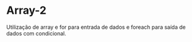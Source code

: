 # Array-2
Utilização de array e for para entrada de dados e foreach para saída de dados com condicional.
